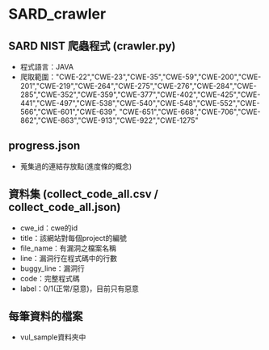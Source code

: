 # SARD_crawler
## SARD NIST 爬蟲程式 (crawler.py)
- 程式語言：JAVA
- 爬取範圍："CWE-22","CWE-23","CWE-35","CWE-59","CWE-200","CWE-201","CWE-219","CWE-264","CWE-275","CWE-276","CWE-284","CWE-285","CWE-352","CWE-359","CWE-377","CWE-402","CWE-425","CWE-441","CWE-497","CWE-538","CWE-540","CWE-548","CWE-552","CWE-566","CWE-601","CWE-639", "CWE-651","CWE-668","CWE-706","CWE-862","CWE-863","CWE-913","CWE-922","CWE-1275"
## progress.json 
- 蒐集過的連結存放點(進度條的概念)
## 資料集 (collect_code_all.csv / collect_code_all.json)
- cwe_id：cwe的id
- title：該網站對每個project的編號
- file_name：有漏洞之檔案名稱
- line：漏洞行在程式碼中的行數
- buggy_line：漏洞行
- code：完整程式碼
- label：0/1(正常/惡意)，目前只有惡意

## 每筆資料的檔案
- vul_sample資料夾中
